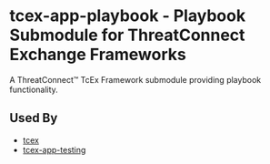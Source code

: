 # tcex-app-playbook - Playbook Submodule for ThreatConnect Exchange Frameworks

A ThreatConnect&trade; TcEx Framework submodule providing playbook functionality.

## Used By

- [tcex](https://github.com/ThreatConnect-Inc/tcex)
- [tcex-app-testing](https://github.com/ThreatConnect-Inc/tcex-app-testing)
